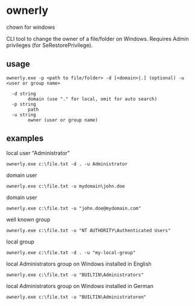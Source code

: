 # ownerly

chown for windows

CLI tool to change the owner of a file/folder on Windows. Requires Admin privileges (for SeRestorePrivilege).

## usage
```
ownerly.exe -p <path to file/folder> -d [<domain>|.] (optional) -u <user or group name>

  -d string
        domain (use "." for local, omit for auto search)
  -p string
        path
  -u string
        owner (user or group name)
```

## examples

local user "Administrator"

```
ownerly.exe c:\file.txt -d . -u Administrator
```

domain user
```
ownerly.exe c:\file.txt -u mydomain\john.doe
```

domain user
```
ownerly.exe c:\file.txt -u "john.doe@mydomain.com"
```

well known group
```
ownerly.exe c:\file.txt -u "NT AUTHORITY\Authenticated Users"
```

local group
```
ownerly.exe c:\file.txt -d . -u "my-local-group"
```

local Administrators group on Windows installed in English
```
ownerly.exe c:\file.txt -u "BUILTIN\Administrators"
```

local Administrators group on Windows installed in German
```
ownerly.exe c:\file.txt -u "BUILTIN\Administratoren"
```